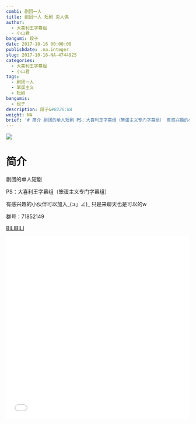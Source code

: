 ```yaml
---
combi: 剧团一人
title: 剧团一人 短剧 卖人偶
author:
  - 大喜利王字幕组
  - 小山君
bangumi: 段子
date: 2017-10-16 00:00:00
publishdate: .na.integer
slug: 2017-10-16-NA-4744925
categories:
  - 大喜利王字幕组
  - 小山君
tags:
  - 剧团一人
  - 笨蛋主义
  - 短剧
bangumis:
  - 段子
description: 段子&#8226;NA
weight: NA
brief: '# 简介 剧团的单人短剧 PS：大喜利王字幕组（笨蛋主义专门字幕组） 有感兴趣的小伙伴可以加入_(:з」∠)_ 只是来聊天也是可以的w 群号：71852149'
---
```


![](https://i.imgur.com/IQzRGJO.jpg)

# 简介  
剧团的单人短剧


PS：大喜利王字幕组（笨蛋主义专门字幕组） 


有感兴趣的小伙伴可以加入_(:з」∠)_  只是来聊天也是可以的w


群号：71852149

  [BILIBILI](https://www.bilibili.com/video/av4744925/)


<div class="vcontainer">  <iframe class='video' src="//www.bilibili.com/blackboard/player.html?aid=4744925" width="100%" height="500" frameborder="0" allowfullscreen="allowfullscreen"></iframe></div>
